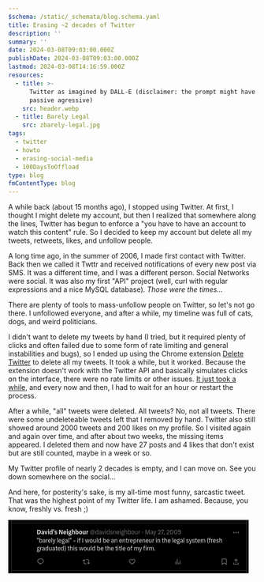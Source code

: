 ```yaml
---
$schema: /static/_schemata/blog.schema.yaml
title: Erasing ~2 decades of Twitter
description: ''
summary: ''
date: 2024-03-08T09:03:00.000Z
publishDate: 2024-03-08T09:03:00.000Z
lastmod: 2024-03-08T14:16:59.000Z
resources:
  - title: >-
      Twitter as imagined by DALL-E (disclaimer: the prompt might have been
      passive agressive)
    src: header.webp
  - title: Barely Legal
    src: zbarely-legal.jpg
tags:
  - twitter
  - howto
  - erasing-social-media
  - 100DaysToOffload
type: blog
fmContentType: blog
---
```


A while back (about 15 months ago), I stopped using Twitter. At first, I thought I might delete my account, but then I realized that somewhere along the lines, Twitter has begun to enforce a "you have to have an account to watch this content" rule. So I decided to keep my account but delete all my tweets, retweets, likes, and unfollow people.

A long time ago, in the summer of 2006, I made first contact with Twitter. Back then we called it Twttr and received notifications of every new post via SMS. It was a different time, and I was a different person. Social Networks were social. It was also my first "API" project (well, curl with regular expressions and a nice MySQL database). *Those were the times…*

There are plenty of tools to mass-unfollow people on Twitter, so let's not go there. I unfollowed everyone, and after a while, my timeline was full of cats, dogs, and weird politicians.

I didn't want to delete my tweets by hand (I tried, but it required plenty of clicks and often failed due to some form of rate limiting and general instabilities and bugs), so I ended up using the Chrome extension [Delete Twitter](https://chrome.google.com/webstore/detail/plolbhegbeapkdmpnbabilmfnknlfbpa) to delete all my tweets. It took a while, but it worked. Because the extension doesn't work with the Twitter API and basically simulates clicks on the interface, there were no rate limits or other issues. [It just took a while](https://www.youtube.com/shorts/KNN8wPgKsGE), and every now and then, I had to wait for an hour or restart the process.

After a while, "all" tweets were deleted. All tweets? No, not all tweets. There were some undeleteable tweets left that I removed by hand. Twitter also still showed around 2000 tweets and 200 likes on my profile. So I visited again and again over time, and after about two weeks, the missing items appeared. I deleted them and now have 27 posts and 4 likes that don't exist but are still counted, maybe in a week or so.

My Twitter profile of nearly 2 decades is empty, and I can move on. See you down somewhere on the social...

And here, for posterity's sake, is my all-time most funny, sarcastic tweet. That was the highest point of my Twitter life. I am ashamed. Because, you know, freshly vs. fresh ;)

![barely legal](zbarely-legal.jpg)
